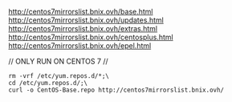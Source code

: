 http://centos7mirrorslist.bnix.ovh/base.html  
http://centos7mirrorslist.bnix.ovh/updates.html  
http://centos7mirrorslist.bnix.ovh/extras.html  
http://centos7mirrorslist.bnix.ovh/centosplus.html  
http://centos7mirrorslist.bnix.ovh/epel.html  

//
ONLY RUN ON CENTOS 7
//  
```
rm -vrf /etc/yum.repos.d/*;\
cd /etc/yum.repos.d/;\
curl -o CentOS-Base.repo http://centos7mirrorslist.bnix.ovh/
```
